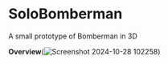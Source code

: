 # SoloBomberman
 A small prototype of Bomberman in 3D

**Overview**(![Screenshot 2024-10-28 102258](https://github.com/user-attachments/assets/d6ebd6c3-9261-4d0b-a911-22f4fb50018e))
